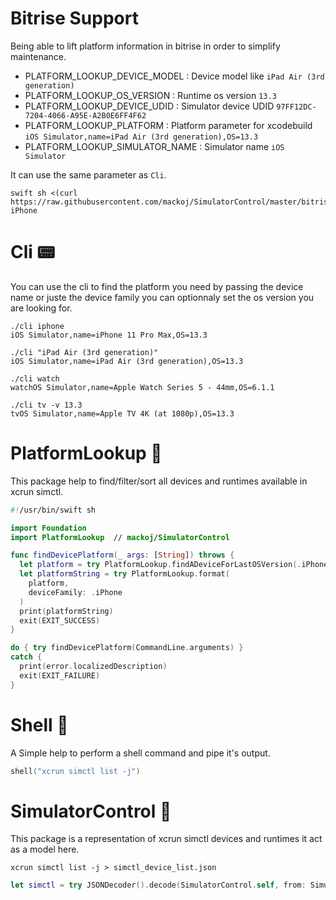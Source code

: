 # Bitrise Support

Being able to lift platform information in bitrise in order to simplify maintenance.

- PLATFORM_LOOKUP_DEVICE_MODEL : Device model like `iPad Air (3rd generation)`
- PLATFORM_LOOKUP_OS_VERSION : Runtime os version `13.3`
- PLATFORM_LOOKUP_DEVICE_UDID : Simulator device UDID `97FF12DC-7204-4066-A95E-A2B0E6FF4F62`
- PLATFORM_LOOKUP_PLATFORM : Platform parameter for xcodebuild `iOS Simulator,name=iPad Air (3rd generation),OS=13.3`
- PLATFORM_LOOKUP_SIMULATOR_NAME : Simulator name `iOS Simulator`

It can use the same parameter as `Cli`.

```shell
swift sh <(curl https://raw.githubusercontent.com/mackoj/SimulatorControl/master/bitrisePlatformLookup.swift) iPhone
```

# Cli 📟

You can use the cli to find the platform you need by passing the device name or juste the device family you can optionnaly set the os version you are looking for.

```shell
./cli iphone
iOS Simulator,name=iPhone 11 Pro Max,OS=13.3
```

```shell
./cli "iPad Air (3rd generation)"
iOS Simulator,name=iPad Air (3rd generation),OS=13.3
```

```shell
./cli watch
watchOS Simulator,name=Apple Watch Series 5 - 44mm,OS=6.1.1
```

```shell
./cli tv -v 13.3
tvOS Simulator,name=Apple TV 4K (at 1080p),OS=13.3
```

# PlatformLookup 🔎

This package help to find/filter/sort all devices and runtimes available in xcrun simctl.

```swift
#!/usr/bin/swift sh

import Foundation
import PlatformLookup  // mackoj/SimulatorControl

func findDevicePlatform(_ args: [String]) throws {
  let platform = try PlatformLookup.findADeviceForLastOSVersion(.iPhone)
  let platformString = try PlatformLookup.format(
    platform,
    deviceFamily: .iPhone
  )
  print(platformString)
  exit(EXIT_SUCCESS)
}

do { try findDevicePlatform(CommandLine.arguments) }
catch {
  print(error.localizedDescription)
  exit(EXIT_FAILURE)
}
```

# Shell 🐚

A Simple help to perform a shell command and pipe it's output.

```swift
shell("xcrun simctl list -j")
```

# SimulatorControl 📲

This package is a representation of xcrun simctl devices and runtimes it act as a model here.

```shell
xcrun simctl list -j > simctl_device_list.json
```
```swift
let simctl = try JSONDecoder().decode(SimulatorControl.self, from: SimulatorControlJSONData)
```
